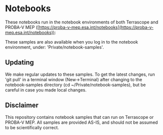 # Notebooks #

These notebooks run in the notebook environments of both Terrascope and PROBA-V MEP ([https://proba-v-mep.esa.int/notebooks](https://proba-v-mep.esa.int/notebooks)):

These samples are also available when you log in to the notebook environment, under: 'Private/notebook-samples'.

## Updating ##
We make regular updates to these samples. To get the latest changes, run 'git pull' in a terminal window (New->Terminal) after changing to the notebook-samples directory (cd ~/Private/notebook-samples), but be careful in case you made local changes.

## Disclaimer ##
This repository contains notebook samples that can run on Terrascope or PROBA-V MEP. All samples are provided AS-IS, and should not be assumed to be scientifically correct.
